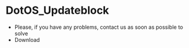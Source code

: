 # DotOS_Updateblock
- Please, if you have any problems, contact us as soon as possible to solve 
- Download
